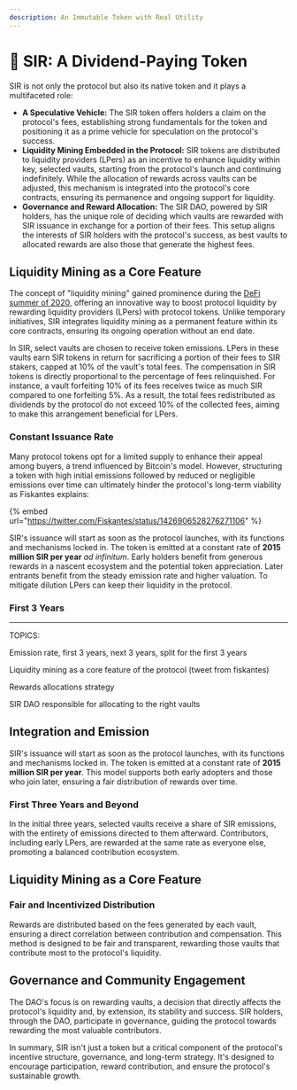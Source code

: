 ```yaml
---
description: An Immutable Token with Real Utility
---
```


# 🎩 SIR: A Dividend-Paying Token

SIR is not only the protocol but also its native token and it plays a multifaceted role:

* **A Speculative Vehicle:** The SIR token offers holders a claim on the protocol's fees, establishing strong fundamentals for the token and positioning it as a prime vehicle for speculation on the protocol's success.
* **Liquidity Mining Embedded in the Protocol:** SIR tokens are distributed to liquidity providers (LPers) as an incentive to enhance liquidity within key, selected vaults, starting from the protocol's launch and continuing indefinitely. While the allocation of rewards across vaults can be adjusted, this mechanism is integrated into the protocol's core contracts, ensuring its permanence and ongoing support for liquidity.
* **Governance and Reward Allocation:** The SIR DAO, powered by SIR holders, has the unique role of deciding which vaults are rewarded with SIR issuance in exchange for a portion of their fees. This setup aligns the interests of SIR holders with the protocol's success, as best vaults to allocated rewards are also those that generate the highest fees.

## **Liquidity Mining as a Core Feature**

The concept of "liquidity mining" gained prominence during the [DeFi summer of 2020](https://medium.com/@lily\_trangpham/the-formation-of-defi-summer-2020-conditions-for-a-new-defi-summer-a419d53d0d31), offering an innovative way to boost protocol liquidity by rewarding liquidity providers (LPers) with protocol tokens. Unlike temporary initiatives, SIR integrates liquidity mining as a permanent feature within its core contracts, ensuring its ongoing operation without an end date.

In SIR, select vaults are chosen to receive token emissions. LPers in these vaults earn SIR tokens in return for sacrificing a portion of their fees to SIR stakers, capped at 10% of the vault's total fees. The compensation in SIR tokens is directly proportional to the percentage of fees relinquished. For instance, a vault forfeiting 10% of its fees receives twice as much SIR compared to one forfeiting 5%. As a result, the total fees redistributed as dividends by the protocol do not exceed 10% of the collected fees, aiming to make this arrangement beneficial for LPers.

### Constant Issuance Rate

Many protocol tokens opt for a limited supply to enhance their appeal among buyers, a trend influenced by Bitcoin's model. However, structuring a token with high initial emissions followed by reduced or negligible emissions over time can ultimately hinder the protocol's long-term viability as Fiskantes explains:

{% embed url="https://twitter.com/Fiskantes/status/1426906528276271106" %}

SIR's issuance will start as soon as the protocol launches, with its functions and mechanisms locked in. The token is emitted at a constant rate of **2015 million SIR per year** _ad infinitum_. Early holders benefit from generous rewards in a nascent ecosystem and the potential token appreciation. Later entrants benefit from the steady emission rate and higher valuation. To mitigate dilution LPers can keep their liquidity in the protocol.

### First 3 Years

***

TOPICS:

Emission rate, first 3 years, next 3 years, split for the first 3 years

Liquidity mining as a core feature of the protocol (tweet from fiskantes)

Rewards allocations strategy

SIR DAO responsible for allocating to the right vaults

## **Integration and Emission**

SIR's issuance will start as soon as the protocol launches, with its functions and mechanisms locked in. The token is emitted at a constant rate of **2015 million SIR per year**. This model supports both early adopters and those who join later, ensuring a fair distribution of rewards over time.

### **First Three Years and Beyond**

In the initial three years, selected vaults receive a share of SIR emissions, with the entirety of emissions directed to them afterward. Contributors, including early LPers, are rewarded at the same rate as everyone else, promoting a balanced contribution ecosystem.

## **Liquidity Mining as a Core Feature**



### **Fair and Incentivized Distribution**

Rewards are distributed based on the fees generated by each vault, ensuring a direct correlation between contribution and compensation. This method is designed to be fair and transparent, rewarding those vaults that contribute most to the protocol's liquidity.

## **Governance and Community Engagement**

The DAO's focus is on rewarding vaults, a decision that directly affects the protocol's liquidity and, by extension, its stability and success. SIR holders, through the DAO, participate in governance, guiding the protocol towards rewarding the most valuable contributors.

In summary, SIR isn't just a token but a critical component of the protocol's incentive structure, governance, and long-term strategy. It's designed to encourage participation, reward contribution, and ensure the protocol's sustainable growth.
